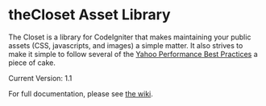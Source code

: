 # theCloset Asset Library

The Closet is a library for CodeIgniter that makes maintaining your public assets (CSS, javascripts, and images) a simple matter. It also strives to make it simple to follow several of the [Yahoo Performance Best Practices](http://developer.yahoo.com/performance/rules.html) a piece of cake.

Current Version: 1.1

For full documentation, please see [the wiki](http://wiki.github.com/lonnieezell/theCloset/).